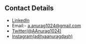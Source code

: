 ## Contact Details

- [LinkedIn](https://www.linkedin.com/in/aditya-anurag-dash-203818179/)
- Email:- a.anurag1024@gmail.com
- [Twitter(@AAnurag1024)](https://twitter.com/AAnurag1024) 
- [Instagram(adityaanuragdash)](https://www.instagram.com/adityaanuragdash/)

<!---
a-anurag1024/a-anurag1024 is a ✨ special ✨ repository because its `README.md` (this file) appears on your GitHub profile.
You can click the Preview link to take a look at your changes.
--->
